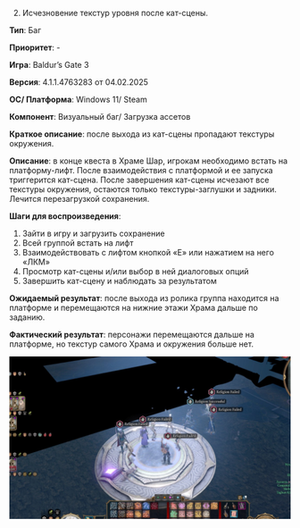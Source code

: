 2. Исчезновение текстур уровня после кат-сцены.

**Тип**: Баг

**Приоритет**: -

**Игра**: Baldur’s Gate 3

**Версия**: 4.1.1.4763283 от 04.02.2025

**OC/ Платформа**: Windows 11/ Steam

**Компонент**: Визуальный баг/ Загрузка ассетов

**Краткое описание**: после выхода из кат-сцены пропадают текстуры окружения. 

**Описание**: в конце квеста в Храме Шар, игрокам необходимо встать на платформу-лифт. После взаимодействия с платформой и ее запуска триггерится кат-сцена. После завершения кат-сцены исчезают все текстуры окружения, остаются только текстуры-заглушки и задники. Лечится перезагрузкой сохранения. 

**Шаги для воспроизведения**:
1. Зайти в игру и загрузить сохранение
2. Всей группой встать на лифт
3. Взаимодействовать с лифтом кнопкой «Е» или нажатием на него «ЛКМ»
4. Просмотр кат-сцены и/или выбор в ней диалоговых опций
5. Завершить кат-сцену и наблюдать за результатом

**Ожидаемый результат**: после выхода из ролика группа находится на платформе и перемещаются на нижние этажи Храма дальше по заданию. 

**Фактический результат**: персонажи перемещаются дальше на платформе, но текстур самого Храма и окружения больше нет.

![Изображение к багу](./screenshots/bug2.png)
